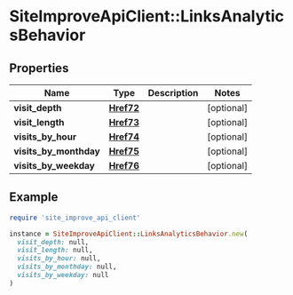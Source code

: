 # SiteImproveApiClient::LinksAnalyticsBehavior

## Properties

| Name | Type | Description | Notes |
| ---- | ---- | ----------- | ----- |
| **visit_depth** | [**Href72**](Href72.md) |  | [optional] |
| **visit_length** | [**Href73**](Href73.md) |  | [optional] |
| **visits_by_hour** | [**Href74**](Href74.md) |  | [optional] |
| **visits_by_monthday** | [**Href75**](Href75.md) |  | [optional] |
| **visits_by_weekday** | [**Href76**](Href76.md) |  | [optional] |

## Example

```ruby
require 'site_improve_api_client'

instance = SiteImproveApiClient::LinksAnalyticsBehavior.new(
  visit_depth: null,
  visit_length: null,
  visits_by_hour: null,
  visits_by_monthday: null,
  visits_by_weekday: null
)
```

